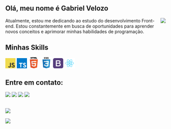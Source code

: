 ## Olá, meu nome é <strong>Gabriel Velozo</strong>

<img height="500" align="right" src="https://media2.giphy.com/media/FzO7hiXknGUi7UXGAg/giphy.webp?cid=ecf05e478dlu69hkb102kp9gewq3e5men1x0485xenku24gm&ep=v1_stickers_search&rid=giphy.webp&ct=s"/>

<p align="left"  width="30px"> 
Atualmente, estou me dedicando ao estudo do desenvolvimento Front-end. Estou constantemente em busca de oportunidades para aprender novos conceitos e aprimorar minhas habilidades de programação.
</p>

## Minhas Skills


<code><img height="32" src="https://raw.githubusercontent.com/github/explore/80688e429a7d4ef2fca1e82350fe8e3517d3494d/topics/javascript/javascript.png" alt="Javascript"/></code>
<code><img height="32" src="https://raw.githubusercontent.com/github/explore/80688e429a7d4ef2fca1e82350fe8e3517d3494d/topics/typescript/typescript.png" alt="Typescript"/></code>
<code><img height="35" src="https://raw.githubusercontent.com/github/explore/80688e429a7d4ef2fca1e82350fe8e3517d3494d/topics/html/html.png" alt="HTML5"/></code>
<code><img height="35" src="https://raw.githubusercontent.com/github/explore/80688e429a7d4ef2fca1e82350fe8e3517d3494d/topics/css/css.png" alt="CSS"/></code>
<code><img height="32" src="https://raw.githubusercontent.com/github/explore/80688e429a7d4ef2fca1e82350fe8e3517d3494d/topics/bootstrap/bootstrap.png" alt="Bootstrap"/></code>
<code><img height="32" src="https://raw.githubusercontent.com/github/explore/80688e429a7d4ef2fca1e82350fe8e3517d3494d/topics/react/react.png" alt="React"/></code>

## Entre em contato: 


<p align="left">
  <a href="mailto:gabrielvelozodev@gmail.com" alt="Gmail">
  <img src="https://img.shields.io/badge/-Gmail-FF0000?style=flat-square&labelColor=FF0000&logo=gmail&logoColor=white&link=monteiromatheus047@gmail.com" /></a>

  <a href="https://www.linkedin.com/in/gabriel-velozo-751013253/" alt="Linkedin">
  <img src="https://img.shields.io/badge/-Linkedin-0e76a8?style=flat-square&logo=Linkedin&logoColor=white&link=https://www.linkedin.com/in/matheus-monteiro-7a7340200/" /></a>

  <a href="https://api.whatsapp.com/send?phone=5516991115489" alt="WhatsApp">
  <img src="https://img.shields.io/badge/-WhatsApp-25d366?style=flat-square&labelColor=25d366&logo=whatsapp&logoColor=white&link=https://api.whatsapp.com/send?phone=+5516994512363&text="/></a>

  <a href="https://www.instagram.com/gabriel_velozo__/" alt="Instagram">
  <img src="https://img.shields.io/badge/-Instagram-DF0174?style=flat-square&labelColor=DF0174&logo=instagram&logoColor=white&link=https://www.instagram.com/matheus_monteiro047/"/></a>
</p>  


##
<p>
  <a href="https://github.com/anuraghazra/github-readme-stats" title="About Me">
  <img height=175 align="center" src="https://github-readme-stats.vercel.app/api?username=bielvelozo&show_icons=true&layout=compact&theme=gotham" />
  </a>
</p>

<p>
  <a href="https://github.com/anuraghazra/github-readme-stats" title="Top Langs">
    <img height=175 align="center" src="https://github-readme-stats.vercel.app/api/top-langs/?username=bielvelozo&layout=compact&theme=gotham">
  </a>
</p>

